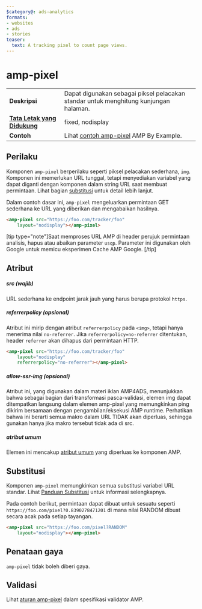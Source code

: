 ```yaml
---
$category@: ads-analytics
formats:
- websites
- ads
- stories
teaser:
  text: A tracking pixel to count page views.
---
```



<!--- Reformatted by Reftar! for AMP (go/reftar) on 2019-06-13 -->
<!---
       Copyright 2016 The AMP HTML Authors. All Rights Reserved.

       Licensed under the Apache License, Version 2.0 (the "License");
     you may not use this file except in compliance with the License.
     You may obtain a copy of the License at

     http://www.apache.org/licenses/LICENSE-2.0

     Unless required by applicable law or agreed to in writing, software
     distributed under the License is distributed on an "AS-IS" BASIS,
     WITHOUT WARRANTIES OR CONDITIONS OF ANY KIND, either express or implied.
     See the License for the specific language governing permissions and
     limitations under the License.
-->

# amp-pixel


<table>
  <tr>
    <td class="col-fourty"><strong>Deskripsi</strong></td>
    <td>Dapat digunakan sebagai piksel pelacakan standar untuk menghitung kunjungan halaman.</td>
  </tr>
  <tr>
    <td class="col-fourty"><strong><a href="https://www.ampproject.org/docs/guides/responsive/control_layout.html">Tata Letak yang Didukung</a></strong></td>
    <td>fixed, nodisplay</td>
  </tr>
  <tr>
    <td class="col-fourty"><strong>Contoh</strong></td>
    <td>Lihat <a href="https://ampbyexample.com/components/amp-pixel/">contoh amp-pixel</a> AMP By Example.</td>
  </tr>
</table>

## Perilaku

Komponen `amp-pixel` berperilaku seperti piksel pelacakan sederhana, `img`. Komponen ini memerlukan URL tunggal, tetapi menyediakan variabel yang dapat diganti dengan komponen dalam string URL saat membuat permintaan. Lihat bagian [substitusi](#substitutions) untuk detail lebih lanjut.

Dalam contoh dasar ini, `amp-pixel` mengeluarkan permintaan GET sederhana ke URL yang diberikan dan mengabaikan hasilnya.

```html
<amp-pixel src="https://foo.com/tracker/foo"
    layout="nodisplay"></amp-pixel>
```

  [tip type="note"]Saat memproses URL AMP di header perujuk permintaan analisis, hapus atau abaikan parameter `usqp`. Parameter ini digunakan oleh Google untuk memicu eksperimen Cache AMP Google.
  [/tip]

## Atribut

##### src (wajib)

URL sederhana ke endpoint jarak jauh yang harus berupa protokol `https`.

##### referrerpolicy (opsional)

Atribut ini mirip dengan atribut `referrerpolicy` pada `<img>`, tetapi hanya menerima nilai `no-referrer`. Jika `referrerpolicy=no-referrer` ditentukan, header `referrer` akan dihapus dari permintaan HTTP.

```html
<amp-pixel src="https://foo.com/tracker/foo"
    layout="nodisplay"
    referrerpolicy="no-referrer"></amp-pixel>
```

##### allow-ssr-img (opsional)

Atribut ini, yang digunakan dalam materi iklan AMP4ADS, menunjukkan bahwa sebagai bagian dari transformasi pasca-validasi, elemen img dapat ditempatkan langsung dalam elemen amp-pixel yang memungkinkan ping dikirim bersamaan dengan pengambilan/eksekusi AMP runtime.
Perhatikan bahwa ini berarti semua makro dalam URL TIDAK akan diperluas, sehingga gunakan hanya jika makro tersebut tidak ada di src.

##### atribut umum

Elemen ini mencakup [atribut umum](https://www.ampproject.org/docs/reference/common_attributes) yang diperluas ke komponen AMP.

## Substitusi

Komponen `amp-pixel` memungkinkan semua substitusi variabel URL standar.
Lihat [Panduan Substitusi](../spec/amp-var-substitutions.md) untuk informasi selengkapnya.

Pada contoh berikut, permintaan dapat dibuat untuk sesuatu seperti `https://foo.com/pixel?0.8390278471201` di mana nilai RANDOM dibuat secara acak pada setiap tayangan.

```html
<amp-pixel src="https://foo.com/pixel?RANDOM"
    layout="nodisplay"></amp-pixel>
```

## Penataan gaya

`amp-pixel` tidak boleh diberi gaya.

## Validasi

Lihat [aturan amp-pixel](https://github.com/ampproject/amphtml/blob/master/validator/validator-main.protoascii) dalam spesifikasi validator AMP.
